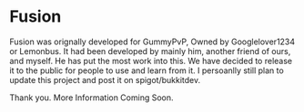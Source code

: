 # Fusion
Fusion was orignally developed for GummyPvP, Owned by Googlelover1234 or Lemonbus. 
It had been developed by mainly him, another friend of ours, and myself. He has put the most work into this.
We have decided to release it to the public for people to use and learn from it. 
I persoanlly still plan to update this project and post it on spigot/bukkitdev.

Thank you.
More Information Coming Soon.
